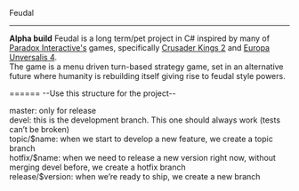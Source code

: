 Feudal
<hr/>
<b>Alpha build</b>
Feudal is a long term/pet project in C# inspired by many of <a href="http://www.paradoxplaza.com/">Paradox Interactive's</a> games, specifically <a href="http://www.paradoxplaza.com/games/crusader-kings-ii">Crusader Kings 2</a> and <a href="http://www.europauniversalis4.com/">Europa Unversalis 4</a>.<br/>
The game is a menu driven turn-based strategy game, set in an alternative future where humanity is rebuilding itself giving rise to feudal style powers. 

======
--Use this structure for the project--
<br/>
<table>
	<tr>
		master: only for release<br/>
	</tr>
	<tr>
		devel: this is the development branch. This one should always work (tests can’t be broken)<br/>
	</tr>
	<tr>
		topic/$name: when we start to develop a new feature, we create a topic branch<br/>
	</tr>
	<tr>
		hotfix/$name: when we need to release a new version right now, without merging devel before, we create a hotfix branch<br/>
	</tr>
	<tr>
		release/$version: when we’re ready to ship, we create a new branch<br/>
	</tr>
</table>